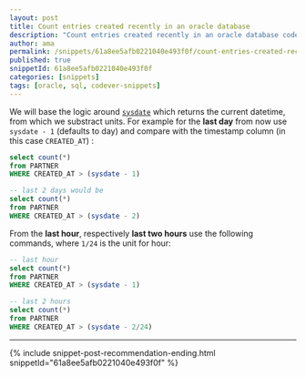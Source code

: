 ```yaml
---
layout: post
title: Count entries created recently in an oracle database
description: "Count entries created recently in an oracle database code snippet"
author: ama
permalink: /snippets/61a8ee5afb0221040e493f0f/count-entries-created-recently-in-an-oracle-database
published: true
snippetId: 61a8ee5afb0221040e493f0f
categories: [snippets]
tags: [oracle, sql, codever-snippets]
---
```


We will base the logic around [`sysdate`](https://docs.oracle.com/cd/B19306_01/server.102/b14200/functions172.htm) which returns the current datetime, from which we substract units. For example for the **last day** from now use `sysdate - 1` (defaults to day) and compare with the timestamp column (in this case `CREATED_AT`) :

```sql
select count(*)
from PARTNER
WHERE CREATED_AT > (sysdate - 1)

-- last 2 days would be
select count(*)
from PARTNER
WHERE CREATED_AT > (sysdate - 2)
```

From the **last hour**, respectively **last two hours** use the following commands, where `1/24` is the unit for hour:

```sql
-- last hour
select count(*)
from PARTNER
WHERE CREATED_AT > (sysdate - 1)

-- last 2 hours
select count(*)
from PARTNER
WHERE CREATED_AT > (sysdate - 2/24)
```

<hr/>


 {% include snippet-post-recommendation-ending.html snippetId="61a8ee5afb0221040e493f0f" %}
